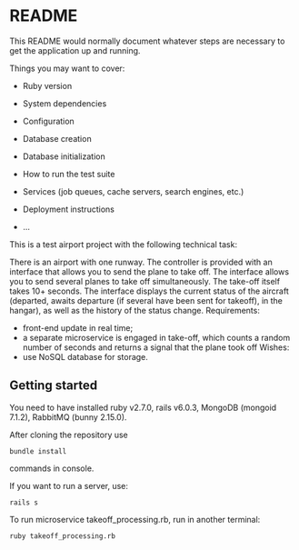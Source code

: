 # README

This README would normally document whatever steps are necessary to get the
application up and running.

Things you may want to cover:

* Ruby version

* System dependencies

* Configuration

* Database creation

* Database initialization

* How to run the test suite

* Services (job queues, cache servers, search engines, etc.)

* Deployment instructions

* ...

This is a test airport project with the following technical task:

There is an airport with one runway. The controller is provided with an interface that allows you to send the plane to take off.
The interface allows you to send several planes to take off simultaneously. The take-off itself takes 10+ seconds.
The interface displays the current status of the aircraft (departed, awaits departure (if several have been sent for takeoff), in the hangar), as well as the history of the status change.
Requirements:
- front-end update in real time;
- a separate microservice is engaged in take-off, which counts a random number of seconds and returns a signal that the plane took off
Wishes:
- use NoSQL database for storage.

## Getting started

You need to have installed ruby v2.7.0, rails v6.0.3, MongoDB (mongoid 7.1.2), RabbitMQ (bunny 2.15.0).

After cloning the repository use
```
bundle install
```
 commands in console.

If you want to run a server, use:

```
rails s
```

To run microservice takeoff_processing.rb, run in another terminal:

```
ruby takeoff_processing.rb

```
